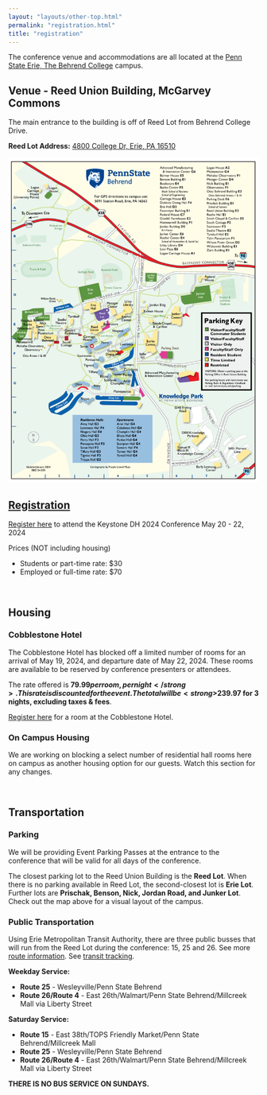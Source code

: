 ```yaml
---
layout: "layouts/other-top.html"
permalink: "registration.html"
title: "registration"
---
```


The conference venue and accommodations are all located at the <a href="https://behrend.psu.edu/" target="_blank">Penn State Erie, The Behrend College</a> campus. 

<div id="venue">
<div>

## Venue - Reed Union Building, McGarvey Commons

The main entrance to the building is off of Reed Lot from Behrend College Drive.

<strong>Reed Lot Address:</strong> <a href="https://www.google.com/maps/place/Reed+Lot/@42.1200915,-79.983339,20.56z/data=!4m6!3m5!1s0x882d7dbe8be7146b:0x92945f1e7b2d56c0!8m2!3d42.120107!4d-79.9835215!16s%2Fg%2F11fnvk61yv?entry=ttu" target="_blank">4800 College Dr, Erie, PA 16510</a>

</div>

<div id="campusMap">
<a href="https://behrend.psu.edu/files/pdf/62726/2021/11/04/behrend-campus-map-2024-web.pdf" target="_blank"><img src="img/behrendCampus.png" alt="Image of the Behrend campus map"/></a>
</div>

</div>

## <a href="https://forms.bd.psu.edu/keystone-dh-registration" target="_blank">Registration</a>

<a href="https://forms.bd.psu.edu/keystone-dh-registration" target="_blank">Register here</a> to attend the Keystone DH 2024 Conference May 20 - 22, 2024

<span id="price">Prices (NOT including housing)</span>
<ul id="regPrice">

<li>Students or part-time rate: $30</li>

<li>Employed or full-time rate: $70</li>
</ul>

<br/>

## Housing

### Cobblestone Hotel
The Cobblestone Hotel has blocked off a limited number of rooms for an arrival of May 19, 2024, and departure date of May 22, 2024. These rooms are available to be reserved by conference presenters or attendees.

The rate offered is <strong>$79.99 per room, per night</strong>. This rate is discounted for the event. The total will be <strong>$239.97 for 3 nights, excluding taxes & fees</strong>.

<a href="https://nam10.safelinks.protection.outlook.com/?url=https%3A%2F%2Fbe.synxis.com%2F%3FHotel%3D68874%26Chain%3D7721%26arrive%3D2024-05-19%26depart%3D2024-05-22%26adult%3D1%26child%3D0%26group%3DKEYSTONE24&data=05%7C02%7Csrr5618%40psu.edu%7Cce4b629a44b24d8400ea08dc437b6aea%7C7cf48d453ddb4389a9c1c115526eb52e%7C0%7C0%7C638459444553320973%7CUnknown%7CTWFpbGZsb3d8eyJWIjoiMC4wLjAwMDAiLCJQIjoiV2luMzIiLCJBTiI6Ik1haWwiLCJXVCI6Mn0%3D%7C0%7C%7C%7C&sdata=7OCFDWSdLheEAEelOOv94PVK6UJak00ZvfkvxfOtyz4%3D&reserved=0" target="_blank">Register here</a> for a room at the Cobblestone Hotel.

### On Campus Housing
We are working on blocking a select number of residential hall rooms here on campus as another housing option for our guests. Watch this section for any changes.

<br/>

## Transportation

### Parking

We will be providing Event Parking Passes at the entrance to the conference that will be valid for all days of the conference.

The closest parking lot to the Reed Union Building is the <strong>Reed Lot</strong>. When there is no parking available in Reed Lot, the second-closest lot is <strong>Erie Lot</strong>. Further lots are <strong>Prischak, Benson, Nick, Jordan Road, and Junker Lot</strong>. Check out the map above for a visual layout of the campus. 

### Public Transportation

Using Erie Metropolitan Transit Authority, there are three public busses that will run from the Reed Lot during the conference: 15, 25 and 26. See more <a href="https://ride-the-e.com/routes-2/" target="_blank">route information</a>. See <a href="https://ride-the-e.com/transit-tracker-information/" target="_blank">transit tracking</a>.

<strong>Weekday Service:</strong>

- <strong>Route 25</strong> - Wesleyville/Penn State Behrend
- <strong>Route 26/Route 4</strong> - East 26th/Walmart/Penn State Behrend/Millcreek Mall via Liberty Street

<strong>Saturday Service:</strong>

- <strong>Route 15</strong> - East 38th/TOPS Friendly Market/Penn State Behrend/Millcreek Mall
- <strong>Route 25</strong> - Wesleyville/Penn State Behrend
- <strong>Route 26/Route 4</strong> - East 26th/Walmart/Penn State Behrend/Millcreek Mall via Liberty Street

<strong>THERE IS NO BUS SERVICE ON SUNDAYS.</strong>

<!--### Other Options

Uber and Lyft are offered in the area.-->

